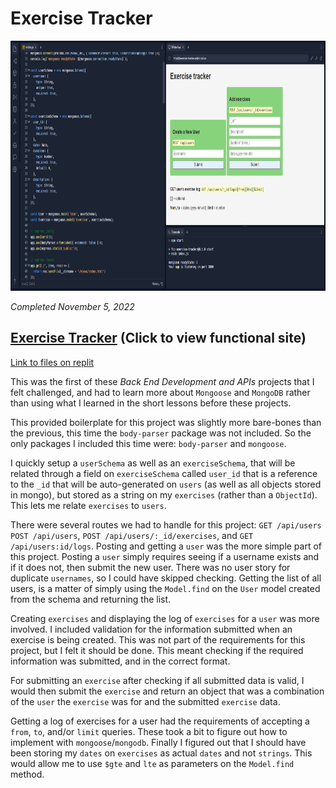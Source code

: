 # Exercise Tracker

<p align="center"><img src="/Images/screenshots/screenshot-exercise-tracker.png" height="400" alt="Screenshot of my Exercise Tracker project."/></p>

<em>Completed November 5, 2022</em>

## [Exercise Tracker](https://exercise-tracker.sulph.repl.co/) (Click to view functional site)

[Link to files on replit](https://replit.com/@Sulph/exercise-tracker#index.js)

This was the first of these *Back End Development and APIs* projects that I felt challenged, and had to learn more about `Mongoose` and `MongoDB` rather than using what I learned in the short lessons before these projects.

This provided boilerplate for this project was slightly more bare-bones than the previous, this time the `body-parser` package was not included. So the only packages I included this time were: `body-parser` and `mongoose`.

I quickly setup a `userSchema` as well as an `exerciseSchema`, that will be related through a field on `exerciseSchema` called `user_id` that is a reference to the `_id` that will be auto-generated on `users` (as well as all objects stored in mongo), but stored as a string on my `exercises` (rather than a `ObjectId`). This lets me relate `exercises` to `users`.

There were several routes we had to handle for this project: `GET /api/users` `POST /api/users`, `POST /api/users/:_id/exercises`, and `GET /api/users:id/logs`. Posting and getting a `user` was the more simple part of this project. Posting a `user` simply requires seeing if a username exists and if it does not, then submit the new user. There was no user story for duplicate `usernames`, so I could have skipped checking. Getting the list of all users, is a matter of simply using the `Model.find` on the `User` model created from the schema and returning the list.

Creating `exercises` and displaying the log of `exercises` for a `user` was more involved. I included validation for the information submitted when an exercise is being created. This was not part of the requirements for this project, but I felt it should be done. This meant checking if the required information was submitted, and in the correct format.

For submitting an `exercise` after checking if all submitted data is valid, I would then submit the `exercise` and return an object that was a combination of the `user` the `exercise` was for and the submitted `exercise` data.

Getting a log of exercises for a user had the requirements of accepting a `from`, `to`, and/or `limit` queries. These took a bit to figure out how to implement with `mongoose`/`mongodb`. Finally I figured out that I should have been storing my `dates` on `exercises` as actual `dates` and not `strings`. This would allow me to use `$gte` and `lte` as parameters on the `Model.find` method.
